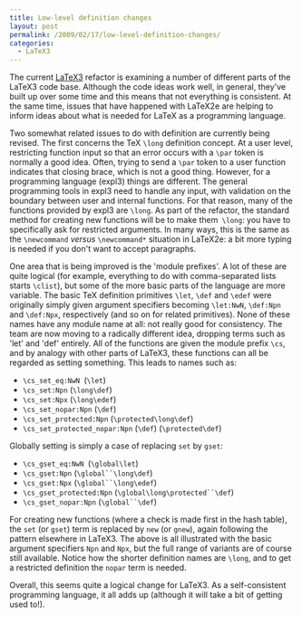 ```yaml
---
title: Low-level definition changes
layout: post
permalink: /2009/02/17/low-level-definition-changes/
categories:
  - LaTeX3
---
```

The current [LaTeX3](https://www.latex-project.org/latex3.html) refactor is examining a number of different parts of the LaTeX3 code base. Although the code ideas work well, in general, they've built up over some time and this means that not everything is consistent. At the same time, issues that have happened with LaTeX2e are helping to inform ideas about what is needed for LaTeX as a programming language.

Two somewhat related issues to do with definition are currently being revised. The first concerns the TeX `\long` definition concept. At a user level, restricting function input so that an error occurs with a `\par` token is normally a good idea. Often, trying to send a `\par` token to a user function indicates that closing brace, which is not a good thing. However, for a programming language (expl3) things are different. The general programming tools in expl3 need to handle any input, with validation on the boundary between user and internal functions. For that reason, many of the functions provided by expl3 are `\long`. As part of the refactor, the standard method for creating new functions will be to make them` \long`: you have to specifically ask for restricted arguments. In many ways, this is the same as the `\newcommand` _versus_ `\newcommand*` situation in LaTeX2e: a bit more typing is needed if you don't want to accept paragraphs.

One area that is being improved is the 'module prefixes'. A lot of these are quite logical (for example, everything to do with comma-separated lists starts `\clist`), but some of the more basic parts of the language are more variable. The basic TeX definition primitives `\let`, `\def` and `\edef` were originally simply given argument specifiers becoming `\let:NwN`, `\def:Npn` and `\def:Npx`, respectively (and so on for related primitives). None of these names have any module name at all: not really good for consistency. The team are now moving to a radically different idea, dropping terms such as 'let' and 'def' entirely. All of the functions are given the module prefix `\cs`, and by analogy with other parts of LaTeX3, these functions can all be regarded as setting something. This leads to names such as:

- `\cs_set_eq:NwN `(`\let`)
- `\cs_set:Npn` (`\long\def`)
- `\cs_set:Npx` (`\long\edef`)
- `\cs_set_nopar:Npn` (`\def`)
- `\cs_set_protected:Npn` (`\protected\long\def`)
- `\cs_set_protected_nopar:Npn` (`\def`) (`\protected\def`)

Globally setting is simply a case of replacing `set` by `gset`:

- `\cs_gset_eq:NwN `(`\global\let`)
- `\cs_gset:Npn` (`\global``\long\def`)
- `\cs_gset:Npx` (`\global``\long\edef`)
- `\cs_gset_protected:Npn` (`\global\long\protected``\def`)
- `\cs_gset_nopar:Npn` (`\global``\def`)

For creating new functions (where a check is made first in the hash table), the `set` (or `gset`) term is replaced by `new` (or `gnew`), again following the pattern elsewhere in LaTeX3. The above is all illustrated with the basic argument specifiers `Npn` and `Npx`, but the full range of variants are of course still available. Notice how the shorter definition names are `\long`, and to get a restricted definition the `nopar` term is needed.

Overall, this seems quite a logical change for LaTeX3. As a self-consistent programming language, it all adds up (although it will take a bit of getting used to!).
